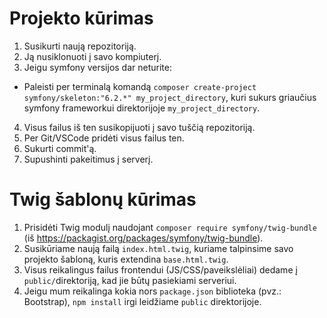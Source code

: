 # Projekto kūrimas

1. Susikurti naują repozitoriją.
2. Ją nusiklonuoti į savo kompiuterį.
3. Jeigu symfony versijos dar neturite:

- Paleisti per terminalą komandą `composer create-project symfony/skeleton:"6.2.*" my_project_directory`, kuri sukurs griaučius symfony frameworkui direktorijoje `my_project_directory`.

4. Visus failus iš ten susikopijuoti į savo tuščią repozitoriją.
5. Per Git/VSCode pridėti visus failus ten.
6. Sukurti commit'ą.
7. Supushinti pakeitimus į serverį.

# Twig šablonų kūrimas

1. Prisidėti Twig modulį naudojant `composer require symfony/twig-bundle` (iš https://packagist.org/packages/symfony/twig-bundle).
2. Susikūriame naują failą `index.html.twig`, kuriame talpinsime savo projekto šabloną, kuris extendina `base.html.twig`.
3. Visus reikalingus failus frontendui (JS/CSS/paveikslėliai) dedame į `public/`direktoriją, kad jie būtų pasiekiami serveriui.
4. Jeigu mum reikalinga kokia nors `package.json` biblioteka (pvz.: Bootstrap), `npm install` irgi leidžiame `public` direktorijoje.
